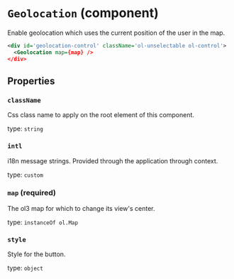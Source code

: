 `Geolocation` (component)
=========================

Enable geolocation which uses the current position of the user in the map.

```xml
<div id='geolocation-control' className='ol-unselectable ol-control'>
  <Geolocation map={map} />
</div>
```

Properties
----------

### `className`

Css class name to apply on the root element of this component.

type: `string`


### `intl`

i18n message strings. Provided through the application through context.

type: `custom`


### `map` (required)

The ol3 map for which to change its view's center.

type: `instanceOf ol.Map`


### `style`

Style for the button.

type: `object`

